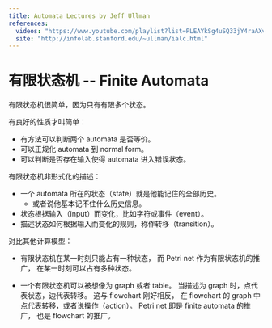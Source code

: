 ```yaml
---
title: Automata Lectures by Jeff Ullman
references:
  videos: "https://www.youtube.com/playlist?list=PLEAYkSg4uSQ33jY4raAXvUT7Bm_S_EGu0"
  site: "http://infolab.stanford.edu/~ullman/ialc.html"
---
```


# 有限状态机 -- Finite Automata

有限状态机很简单，因为只有有限多个状态。

有良好的性质才叫简单：

- 有方法可以判断两个 automata 是否等价。
- 可以正规化 automata 到 normal form。
- 可以判断是否存在输入使得 automata 进入错误状态。

有限状态机非形式化的描述：

- 一个 automata 所在的状态（state）就是他能记住的全部历史。
  - 或者说他基本记不住什么历史信息。
- 状态根据输入（input）而变化，比如字符或事件（event）。
- 描述状态如何根据输入而变化的规则，称作转移（transition）。

对比其他计算模型：

- 有限状态机在某一时刻只能占有一种状态，
  而 Petri net 作为有限状态机的推广，
  在某一时刻可以占有多种状态。

- 一个有限状态机可以被想像为 graph 或者 table。
  当描述为 graph 时，点代表状态，边代表转移。
  这与 flowchart 刚好相反，
  在 flowchart 的 graph 中点代表转移，或者说操作（action）。
  Petri net 即是 finite automata 的推广，
  也是 flowchart 的推广。
